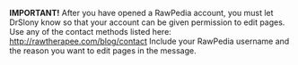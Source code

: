 **IMPORTANT!** After you have opened a RawPedia account, you must let
DrSlony know so that your account can be given permission to edit
pages.
Use any of the contact methods listed here:
<http://rawtherapee.com/blog/contact>
Include your RawPedia username and the reason you want to edit pages in
the message.